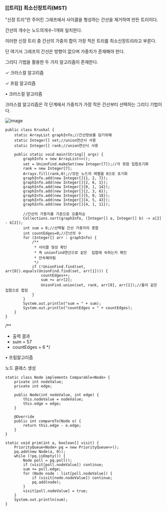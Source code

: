 <h3>[[트리]] 최소신장트리(MST)</h3>

"신장 트리"란 주어진 그래프에서 사이클을 형성하는 간선을 제거하여 만든 트리이다.

간선의 개수는 노드의개수-1개와 일치한다.

이러한 신장 트리 중 간선의 가중치 합이 가장 적은 트리를 최소신장트리라고 부른다.

단 여기서 그래프의 간선은 방향이 없으며 가중치가 존재해야 한다.

그리디 기법을 활용한 두 가지 알고리즘이 존재한다.

✓ 크러스컬 알고리즘

✓ 프림 알고리즘

• 크러스컬 알고리즘

﻿크러스컬 알고리즘은 각 단계에서 가중치가 가장 작은 간선부터 선택하는 그리디 기법이다.

![image](https://github.com/Jung-MinGi/dataStructure/assets/118701129/dd5f237c-c17e-4f25-8349-d36e5c0a8b4b)



```
public class Kruskal {
    static ArrayList graphInfo;//간선정보를 담기위해
    static Integer[] set;//union연산시 사용
    static Integer[] rank;//union연산시 사용

    public static void main(String[] args) {
        graphInfo = new ArrayList<>();
        set = UnionFind.makeSet(new Integer[7]);//각 정점 집합초기화
        rank = new Integer[7];
        Arrays.fill(rank,0);//모든 노드의 레벨을 0으로 초기화
        graphInfo.add(new Integer[]{1, 2, 7});
        graphInfo.add(new Integer[]{2, 6, 1});
        graphInfo.add(new Integer[]{0, 1, 14});
        graphInfo.add(new Integer[]{2, 3, 6});
        graphInfo.add(new Integer[]{5, 0, 18});
        graphInfo.add(new Integer[]{4, 5, 43});
        graphInfo.add(new Integer[]{4, 1, 11});

        //간선의 가중치를 기준으로 오름차순
        Collections.sort(graphInfo, (Integer[] a, Integer[] b) -> a[2] - b[2]);
        int sum = 0;//선택될 간선 가중치의 총합
        int countEdges=0;//간선의 수
        for (Integer[] arr : graphInfo) {
            /**
             * 사이클 형성 확인
             * 즉 unionfind연산으로 같은  집합에 속하는지 확인
             * 안속해야됨
             */
            if (!UnionFind.find(set, arr[0]).equals(UnionFind.find(set, arr[1]))) {
                countEdges++;
                sum += arr[2];
                UnionFind.union(set, rank, arr[0], arr[1]);//둘이 같은 집합으로 합침
            }
        }
        System.out.println("sum = " + sum);
        System.out.println("countEdges = " + countEdges);
    }
}
```
/**
 * 출력 결과
 * sum = 57
 * countEdges = 6
 */

• 프림알고리즘

노드 클래스 생성
```
static class Node implements Comparable<Node> {
    private int nodeValue;
    private int edge;

    public Node(int nodeValue, int edge) {
        this.nodeValue = nodeValue;
        this.edge = edge;
    }

    @Override
    public int compareTo(Node o) {
        return this.edge - o.edge;
    }
}
```
```
static void prim(int a, boolean[] visit) {
    PriorityQueue<Node> pq = new PriorityQueue<>();
    pq.add(new Node(a, 0));
    while (!pq.isEmpty()) {
        Node poll = pq.poll();
        if (visit[poll.nodeValue]) continue;
        sum += poll.edge;
        for (Node node : list[poll.nodeValue]) {
            if (visit[node.nodeValue]) continue;
            pq.add(node);
        }
        visit[poll.nodeValue] = true;
    }
    System.out.println(sum);
}
```
